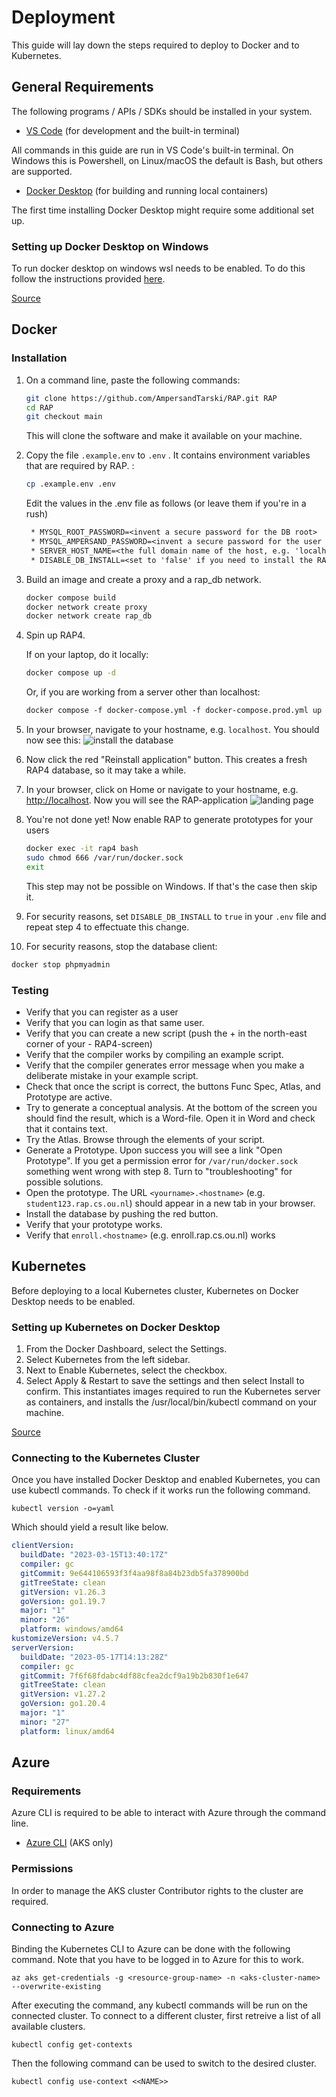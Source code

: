 # Deployment

This guide will lay down the steps required to deploy to Docker and to Kubernetes.

## General Requirements

The following programs / APIs / SDKs should be installed in your system.

- [VS Code](https://code.visualstudio.com/) (for development and the built-in terminal)

All commands in this guide are run in VS Code's built-in terminal. On Windows this is Powershell, on Linux/macOS the default is Bash, but others are supported.

- [Docker Desktop](https://www.docker.com/products/docker-desktop/) (for building and running local containers)

The first time installing Docker Desktop might require some additional set up.

### Setting up Docker Desktop on Windows

To run docker desktop on windows wsl needs to be enabled.
To do this follow the instructions provided [here](https://learn.microsoft.com/en-us/windows/wsl/install).

[Source](https://docs.docker.com/desktop/install/windows-install/)

## Docker

### Installation

1. On a command line, paste the following commands:

   ```.bash
   git clone https://github.com/AmpersandTarski/RAP.git RAP
   cd RAP
   git checkout main
   ```

   This will clone the software and make it available on your machine.

2. Copy the file `.example.env` to `.env` . It contains environment variables that are required by RAP. :

   ```.bash
   cp .example.env .env
   ```

   Edit the values in the .env file as follows (or leave them if you're in a rush)

   ```txt
    * MYSQL_ROOT_PASSWORD=<invent a secure password for the DB root>
    * MYSQL_AMPERSAND_PASSWORD=<invent a secure password for the user 'ampersand'>
    * SERVER_HOST_NAME=<the full domain name of the host, e.g. 'localhost' or 'rap.cs.ou.nl'>
    * DISABLE_DB_INSTALL=<set to 'false' if you need to install the RAP4 database. Set to 'true' in production>
   ```

3. Build an image and create a proxy and a rap_db network.

   ```.bash
   docker compose build
   docker network create proxy
   docker network create rap_db
   ```

4. Spin up RAP4.

   If on your laptop, do it locally:

   ```.bash
   docker compose up -d
   ```

   Or, if you are working from a server other than localhost:

   ```txt
   docker compose -f docker-compose.yml -f docker-compose.prod.yml up -d
   ```

5. In your browser, navigate to your hostname, e.g. `localhost`. You should now see this:
   ![install the database](https://github.com/AmpersandTarski/RAP/blob/main/RAP_reinstall_screen.png?raw=true)

6. Now click the red "Reinstall application" button. This creates a fresh RAP4 database, so it may take a while.

7. In your browser, click on Home or navigate to your hostname, e.g. [http://localhost](http://localhost).
   Now you will see the RAP-application
   ![landing page](https://github.com/AmpersandTarski/RAP/blob/main/RAP_reinstalled_screen.png)

8. You're not done yet! Now enable RAP to generate prototypes for your users

   ```bash
   docker exec -it rap4 bash
   sudo chmod 666 /var/run/docker.sock
   exit
   ```

   This step may not be possible on Windows. If that's the case then skip it.

9. For security reasons, set `DISABLE_DB_INSTALL` to `true` in your `.env` file and repeat step 4 to effectuate this change.

10. For security reasons, stop the database client:

```bash
docker stop phpmyadmin

```

### Testing

- Verify that you can register as a user
- Verify that you can login as that same user.
- Verify that you can create a new script (push the + in the north-east corner of your - RAP4-screen)
- Verify that the compiler works by compiling an example script.
- Verify that the compiler generates error message when you make a deliberate mistake in your example script.
- Check that once the script is correct, the buttons Func Spec, Atlas, and Prototype are active.
- Try to generate a conceptual analysis. At the bottom of the screen you should find the result, which is a Word-file. Open it in Word and check that it contains text.
- Try the Atlas. Browse through the elements of your script.
- Generate a Prototype. Upon success you will see a link "Open Prototype".
  If you get a permission error for `/var/run/docker.sock` something went wrong with step 8. Turn to "troubleshooting" for possible solutions.
- Open the prototype. The URL `<yourname>.<hostname>` (e.g. `student123.rap.cs.ou.nl`) should appear in a new tab in your browser.
- Install the database by pushing the red button.
- Verify that your prototype works.
- Verify that `enroll.<hostname>` (e.g. enroll.rap.cs.ou.nl) works

## Kubernetes

Before deploying to a local Kubernetes cluster, Kubernetes on Docker Desktop needs to be enabled.

### Setting up Kubernetes on Docker Desktop

1. From the Docker Dashboard, select the Settings.
2. Select Kubernetes from the left sidebar.
3. Next to Enable Kubernetes, select the checkbox.
4. Select Apply & Restart to save the settings and then select Install to confirm. This instantiates images required to run the Kubernetes server as containers, and installs the /usr/local/bin/kubectl command on your machine.

[Source](https://docs.docker.com/desktop/kubernetes/)

### Connecting to the Kubernetes Cluster

Once you have installed Docker Desktop and enabled Kubernetes, you can use kubectl commands.
To check if it works run the following command.

```pwsh
kubectl version -o=yaml
```

Which should yield a result like below.

```yaml
clientVersion:
  buildDate: "2023-03-15T13:40:17Z"
  compiler: gc
  gitCommit: 9e644106593f3f4aa98f8a84b23db5fa378900bd
  gitTreeState: clean
  gitVersion: v1.26.3
  goVersion: go1.19.7
  major: "1"
  minor: "26"
  platform: windows/amd64
kustomizeVersion: v4.5.7
serverVersion:
  buildDate: "2023-05-17T14:13:28Z"
  compiler: gc
  gitCommit: 7f6f68fdabc4df88cfea2dcf9a19b2b830f1e647
  gitTreeState: clean
  gitVersion: v1.27.2
  goVersion: go1.20.4
  major: "1"
  minor: "27"
  platform: linux/amd64
```

## Azure

### Requirements

Azure CLI is required to be able to interact with Azure through the command line.

- [Azure CLI](https://learn.microsoft.com/en-us/cli/azure/install-azure-cli) (AKS only)

### Permissions

In order to manage the AKS cluster Contributor rights to the cluster are required.

### Connecting to Azure

Binding the Kubernetes CLI to Azure can be done with the following command. Note that you have to be logged in to Azure for this to work.

```pwsh
az aks get-credentials -g <resource-group-name> -n <aks-cluster-name> --overwrite-existing
```

After executing the command, any kubectl commands will be run on the connected cluster. To connect to a different cluster, first retreive a list of all available clusters.

```pwsh
kubectl config get-contexts
```

Then the following command can be used to switch to the desired cluster.

```pwsh
kubectl config use-context <<NAME>>
```